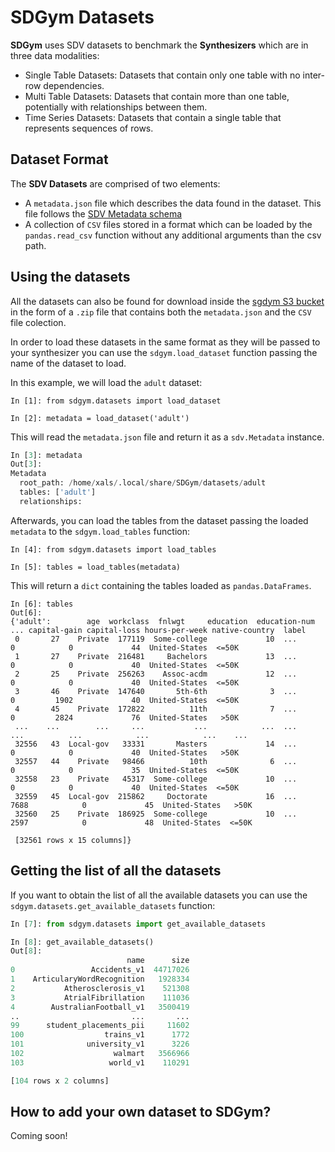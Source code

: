 # SDGym Datasets

**SDGym** uses SDV datasets to benchmark the **Synthesizers** which are in three data modalities:

* Single Table Datasets: Datasets that contain only one table with no inter-row dependencies.
* Multi Table Datasets: Datasets that contain more than one table, potentially with relationships
  between them.
* Time Series Datasets: Datasets that contain a single table that represents sequences of rows.

## Dataset Format

The **SDV Datasets** are comprised of two elements:

* A `metadata.json` file which describes the data found in the dataset. This file follows the
  [SDV Metadata schema](https://sdv.dev/SDV/developer_guides/sdv/metadata.html)
* A collection of `CSV` files stored in a format which can be loaded by the `pandas.read_csv`
  function without any additional arguments than the csv path.

## Using the datasets

All the datasets can also be found for download inside the [sgdym S3 bucket](
http://sdgym.s3.amazonaws.com/index.html) in the form of a `.zip` file that contains
both the `metadata.json` and the `CSV` file colection.

In order to load these datasets in the same format as they will be passed to your synthesizer
you can use the `sdgym.load_dataset` function passing the name of the dataset to load.

In this example, we will load the `adult` dataset:

```python3
In [1]: from sdgym.datasets import load_dataset

In [2]: metadata = load_dataset('adult')
```

This will read the `metadata.json` file and return it as a `sdv.Metadata` instance.

```python
In [3]: metadata
Out[3]:
Metadata
  root_path: /home/xals/.local/share/SDGym/datasets/adult
  tables: ['adult']
  relationships:
```

Afterwards, you can load the tables from the dataset passing the loaded `metadata` to the
`sdgym.load_tables` function:

```python3
In [4]: from sdgym.datasets import load_tables

In [5]: tables = load_tables(metadata)
```

This will return a `dict` containing the tables loaded as `pandas.DataFrames`.

```python3
In [6]: tables
Out[6]:
{'adult':        age  workclass  fnlwgt     education  education-num  ... capital-gain capital-loss hours-per-week native-country  label
 0       27    Private  177119  Some-college             10  ...            0            0             44  United-States  <=50K
 1       27    Private  216481     Bachelors             13  ...            0            0             40  United-States  <=50K
 2       25    Private  256263    Assoc-acdm             12  ...            0            0             40  United-States  <=50K
 3       46    Private  147640       5th-6th              3  ...            0         1902             40  United-States  <=50K
 4       45    Private  172822          11th              7  ...            0         2824             76  United-States   >50K
 ...    ...        ...     ...           ...            ...  ...          ...          ...            ...            ...    ...
 32556   43  Local-gov   33331       Masters             14  ...            0            0             40  United-States   >50K
 32557   44    Private   98466          10th              6  ...            0            0             35  United-States  <=50K
 32558   23    Private   45317  Some-college             10  ...            0            0             40  United-States  <=50K
 32559   45  Local-gov  215862     Doctorate             16  ...         7688            0             45  United-States   >50K
 32560   25    Private  186925  Some-college             10  ...         2597            0             48  United-States  <=50K

 [32561 rows x 15 columns]}
```

## Getting the list of all the datasets

If you want to obtain the list of all the available datasets you can use the
`sdgym.datasets.get_available_datasets` function:

```python
In [7]: from sdgym.datasets import get_available_datasets

In [8]: get_available_datasets()
Out[8]:
                          name      size
0                 Accidents_v1  44717026
1    ArticularyWordRecognition   1928334
2           Atherosclerosis_v1    521308
3           AtrialFibrillation    111036
4        AustralianFootball_v1   3500419
..                         ...       ...
99      student_placements_pii     11602
100                  trains_v1      1772
101              university_v1      3226
102                    walmart   3566966
103                   world_v1    110291

[104 rows x 2 columns]
```

## How to add your own dataset to SDGym?

Coming soon!
